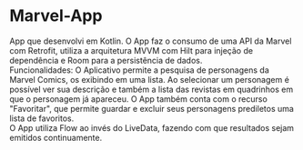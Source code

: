 # Marvel-App
App que desenvolvi em Kotlin. 
O App faz o consumo de uma API da Marvel com Retrofit, utiliza a arquitetura MVVM com Hilt para injeção de dependência e Room para a persistência de dados.  
Funcionalidades: O Aplicativo permite a pesquisa de personagens da Marvel Comics, os exibindo em uma lista. 
Ao selecionar um personagem é possível ver sua descrição e também a lista das revistas em quadrinhos em que o personagem já apareceu. 
O App também conta com o recurso "Favoritar", que permite guardar e excluir seus personagens prediletos uma lista de favoritos.  
O App utiliza Flow ao invés do LiveData, fazendo com que resultados sejam emitidos continuamente.
